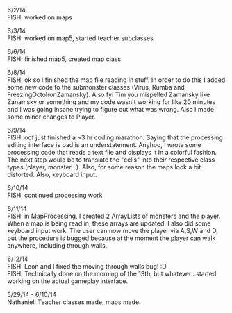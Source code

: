 6/2/14<br>
FISH: worked on maps

6/3/14<br>
FISH: worked on map5, started teacher subclasses

6/6/14<br>
FISH: finished map5, created map class

6/8/14<br>
FISH: ok so I finished the map file reading in stuff. In order to do this I added some new code to the submonster classes (Virus, Rumba and FreezingOctoIronZamansky). Also fyi Tim you mispelled Zamansky like Zanamsky or something and my code wasn't working for like 20 minutes and I was going insane trying to figure out what was wrong. Also I made some minor changes to Player.

6/9/14<br>
FISH: oof just finished a ~3 hr coding marathon. Saying that the processing editing interface is bad is an understatement. Anyhoo, I wrote some processing code that reads a text file and displays it in a colorful fashion. The next step would be to translate the "cells" into their respective class types (player, monster...). Also, for some reason the maps look a bit distorted. Also, keyboard input.

6/10/14<br>
FISH: continued processing work

6/11/14<br>
FISH: in MapProcessing, I created 2 ArrayLists of monsters and the player. When a map is being read in, these arrays are updated. I also did some keyboard input work. The user can now move the player via A,S,W and D, but the procedure is bugged because at the moment the player can walk anywhere, including through walls.

6/12/14<br>
FISH: Leon and I fixed the moving through walls bug! :D<br>
FISH: Technically done on the morning of the 13th, but whatever...started working on the actual gameplay interface.

5/29/14 - 6/10/14<br>
Nathaniel: Teacher classes made, maps made.
